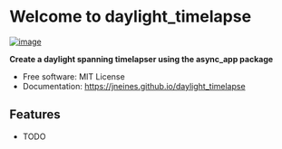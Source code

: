 # Welcome to daylight_timelapse


[![image](https://img.shields.io/pypi/v/daylight_timelapse.svg)](https://pypi.python.org/pypi/daylight_timelapse)


**Create a daylight spanning timelapser using the async_app package**


-   Free software: MIT License
-   Documentation: <https://jneines.github.io/daylight_timelapse>
    

## Features

-   TODO
